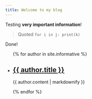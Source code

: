 ```yaml
---
title: Welcome to my blog
---
```


Testing **very important information**!

> Quoted
> `for i in j: print(k)`

Done!

<ul>
  {% for author in site.informative %}
    <li>
      <h2><a href="{{ author.url | relative_url }}">{{ author.title }}</a></h2>
      <p>{{ author.content | markdownify }}</p>
    </li>
  {% endfor %}
</ul>